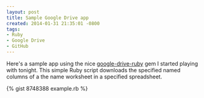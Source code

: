 ```yaml
---
layout: post
title: Sample Google Drive app
created: 2014-01-31 21:35:01 -0800
tags:
- Ruby
- Google Drive
- GitHub
---
```

Here's a sample app using the nice
[google-drive-ruby](https://github.com/gimite/google-drive-ruby) gem I started
playing with tonight. This simple Ruby script downloads the specified named
columns of a the name worksheet in a specified spreadsheet.

{% gist 8748388 example.rb %}

